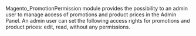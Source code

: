 Magento_PromotionPermission module provides the possibility to an admin user to manage access of promotions and product
prices in the Admin Panel. An admin user can set the following access rights for promotions and product prices: edit,
read, without any permissions.